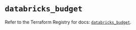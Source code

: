 # `databricks_budget`

Refer to the Terraform Registry for docs: [`databricks_budget`](https://registry.terraform.io/providers/databricks/databricks/1.77.0/docs/resources/budget).
